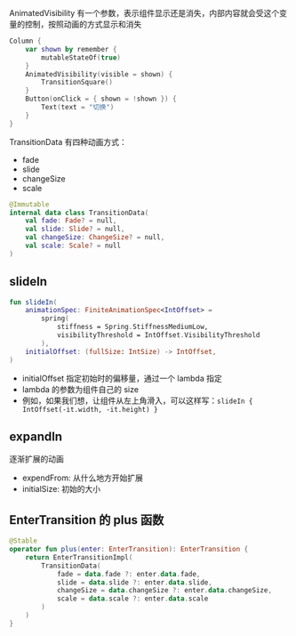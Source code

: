 AnimatedVisibility 有一个参数，表示组件显示还是消失，内部内容就会受这个变量的控制，按照动画的方式显示和消失

```kotlin
Column {  
    var shown by remember {  
        mutableStateOf(true)  
    }  
    AnimatedVisibility(visible = shown) {  
        TransitionSquare()  
    }  
    Button(onClick = { shown = !shown }) {  
        Text(text = "切换")  
    }  
}
```

TransitionData 有四种动画方式：

- fade
- slide
- changeSize
- scale

```kotlin
@Immutable  
internal data class TransitionData(  
    val fade: Fade? = null,  
    val slide: Slide? = null,  
    val changeSize: ChangeSize? = null,  
    val scale: Scale? = null  
)
```

## slideIn

```kotlin
fun slideIn(  
    animationSpec: FiniteAnimationSpec<IntOffset> =  
        spring(  
            stiffness = Spring.StiffnessMediumLow,  
            visibilityThreshold = IntOffset.VisibilityThreshold  
        ),  
    initialOffset: (fullSize: IntSize) -> IntOffset,  
)
```

- initialOffset 指定初始时的偏移量，通过一个 lambda 指定
- lambda 的参数为组件自己的 size
- 例如，如果我们想，让组件从左上角滑入，可以这样写：`slideIn { IntOffset(-it.width, -it.height) }`

## expandIn

逐渐扩展的动画

- expendFrom: 从什么地方开始扩展
- initialSize: 初始的大小


## EnterTransition 的 plus 函数

```kotlin
@Stable  
operator fun plus(enter: EnterTransition): EnterTransition {  
    return EnterTransitionImpl(  
        TransitionData(  
            fade = data.fade ?: enter.data.fade,  
            slide = data.slide ?: enter.data.slide,  
            changeSize = data.changeSize ?: enter.data.changeSize,  
            scale = data.scale ?: enter.data.scale  
        )  
    )
}
```

